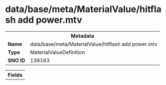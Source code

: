 <h1>data/base/meta/MaterialValue/hitflash add power.mtv</h1><table><tr><th colspan="100%">Metadata</th></tr><tr><td><b>Name</b></td><td>data/base/meta/MaterialValue/hitflash add power.mtv</td></tr><tr><td><b>Type</b></td><td>MaterialValueDefinition</td></tr><tr><td><b>SNO ID</b></td><td>139163</td></tr></table>

<table><tr><th colspan="100%">Fields</th></tr></table>

